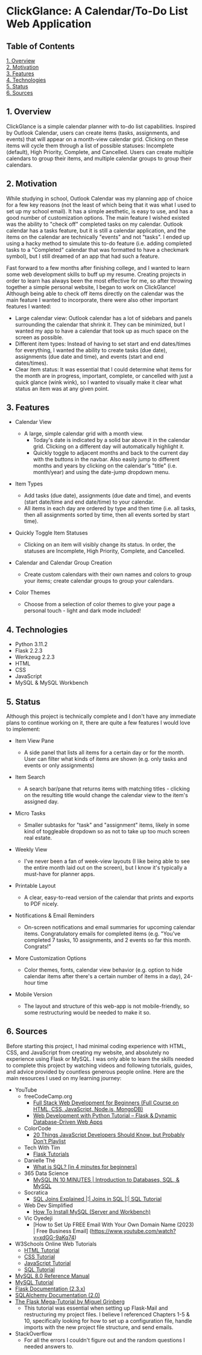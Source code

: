 # ClickGlance: A Calendar/To-Do List Web Application

## Table of Contents
[1. Overview](#1-overview)  
[2. Motivation](#2-motivation)  
[3. Features](#3-features)  
[4. Technologies](#4-technologies)  
[5. Status](#5-status)  
[6. Sources](#6-sources)  

## 1. Overview

ClickGlance is a simple calendar planner with to-do list capabilities. Inspired by Outlook Calendar, users can create items (tasks, assignments, and events) that will appear on a month-view calendar grid. Clicking on these items will cycle them through a list of possible statuses: Incomplete (default), High Priority, Complete, and Cancelled. Users can create multiple calendars to group their items, and multiple calendar groups to group their calendars.

## 2. Motivation

While studying in school, Outlook Calendar was my planning app of choice for a few key reasons (not the least of which being that it was what I used to set up my school email). It has a simple aesthetic, is easy to use, and has a good number of customization options. The main feature I wished existed was the ability to "check off" completed tasks on my calendar. Outlook calendar has a tasks feature, but it is still a calendar application, and the items on the calendar are technically "events" and not "tasks". I ended up using a hacky method to simulate this to-do feature (i.e. adding completed tasks to a "Completed" calendar that was formatted to have a checkmark symbol), but I still dreamed of an app that had such a feature.

Fast forward to a few months after finishing college, and I wanted to learn some web development skills to buff up my resume. Creating projects in order to learn has always been the most effective for me, so after throwing together a simple personal website, I began to work on ClickGlance! Although being able to check off items directly on the calendar was the main feature I wanted to incorporate, there were also other important features I wanted: 

* Large calendar view: Outlook calendar has a lot of sidebars and panels surrounding the calendar that shrink it. They can be minimized, but I wanted my app to have a calendar that took up as much space on the screen as possible.
* Different item types: Instead of having to set start and end dates/times for everything, I wanted the ability to create tasks (due date), assignments (due date and time), and events (start and end dates/times).
* Clear item status: It was essential that I could determine what items for the month are in progress, important, complete, or cancelled with just a quick glance (wink wink), so I wanted to visually make it clear what status an item was at any given point.

## 3. Features

* Calendar View
  * A large, simple calendar grid with a month view.
    * Today's date is indicated by a solid bar above it in the calendar grid. Clicking on a different day will automatically highlight it.
    * Quickly toggle to adjacent months and back to the current day with the buttons in the navbar. Also easily jump to different months and years by clicking on the calendar's "title" (i.e. month/year) and using the date-jump dropdown menu. 

* Item Types
  * Add tasks (due date), assignments (due date and time), and events (start date/time and end date/time) to your calendar.
  * All items in each day are ordered by type and then time (i.e. all tasks, then all assignments sorted by time, then all events sorted by start time).

* Quickly Toggle Item Statuses
  * Clicking on an item will visibly change its status. In order, the statuses are Incomplete, High Priority, Complete, and Cancelled.

* Calendar and Calendar Group Creation
  * Create custom calendars with their own names and colors to group your items; create calendar groups to group your calendars.

* Color Themes
  * Choose from a selection of color themes to give your page a personal touch - light and dark mode included!

## 4. Technologies
* Python 3.11.2
* Flask 2.2.3
* Werkzeug 2.2.3
* HTML
* CSS
* JavaScript
* MySQL & MySQL Workbench

## 5. Status
Although this project is technically complete and I don't have any immediate plans to continue working on it, there are quite a few features I would love to implement:

* Item View Pane
  * A side panel that lists all items for a certain day or for the month. User can filter what kinds of items are shown (e.g. only tasks and events or only assignments)

* Item Search
  * A search bar/pane that returns items with matching titles - clicking on the resulting title would change the calendar view to the item's assigned day.

* Micro Tasks
  * Smaller subtasks for "task" and "assignment" items, likely in some kind of toggleable dropdown so as not to take up too much screen real estate. 

* Weekly View
  * I've never been a fan of week-view layouts (I like being able to see the entire month laid out on the screen), but I know it's typically a must-have for planner apps.

* Printable Layout
  * A clear, easy-to-read version of the calendar that prints and exports to PDF nicely.

* Notifications & Email Reminders
  * On-screen notifications and email summaries for upcoming calendar items. Congratulatory emails for completed items (e.g. "You've completed 7 tasks, 10 assignments, and 2 events so far this month. Congrats!"
 
* More Customization Options
  * Color themes, fonts, calendar view behavior (e.g. option to hide calendar items after there's a certain number of items in a day), 24-hour time

* Mobile Version
  * The layout and structure of this web-app is not mobile-friendly, so some restructuring would be needed to make it so.

## 6. Sources
Before starting this project, I had minimal coding experience with HTML, CSS, and JavaScript from creating my website, and absolutely no experience using Flask or MySQL. I was only able to learn the skills needed to complete this project by watching videos and following tutorials, guides, and advice provided by countless generous people online. Here are the main resources I used on my learning journey:

* YouTube
  * freeCodeCamp.org
    * [Full Stack Web Development for Beginners (Full Course on HTML, CSS, JavaScript, Node.js, MongoDB)](https://youtu.be/nu_pCVPKzTk)
    * [Web Development with Python Tutorial – Flask & Dynamic Database-Driven Web Apps](https://youtu.be/yBDHkveJUf4)
  * ColorCode
    * [20 Things JavaScript Developers Should Know, but Probably Don't Playlist](https://youtube.com/playlist?list=PL1PqvM2UQiMoGNTaxFMSK2cih633lpFKP)
  * Tech With Tim
    * [Flask Tutorials](https://youtube.com/playlist?list=PLzMcBGfZo4-n4vJJybUVV3Un_NFS5EOgX)
  * Danielle Thé
    * [What is SQL? [in 4 minutes for beginners]](https://youtu.be/27axs9dO7AE)
  * 365 Data Science
    * [MySQL IN 10 MINUTES | Introduction to Databases, SQL, & MySQL](https://youtu.be/2bW3HuaAUcY)
  * Socratica
    * [SQL Joins Explained |¦| Joins in SQL |¦| SQL Tutorial](https://youtu.be/9yeOJ0ZMUYw)
  * Web Dev Simplified
    * [How To Install MySQL (Server and Workbench)](https://youtu.be/u96rVINbAUI)
  * Vic Oyedeji
    * [How to Set Up FREE Email With Your Own Domain Name (2023) | Free Business Email] (https://www.youtube.com/watch?v=xdGG-9aKq74)
* W3Schools Online Web Tutorials
    * [HTML Tutorial](https://www.w3schools.com/html/default.asp)
    * [CSS Tutorial](https://www.w3schools.com/css/default.asp)
    * [JavaScript Tutorial](https://www.w3schools.com/js/default.asp)
    * [SQL Tutorial](https://www.w3schools.com/sql/default.asp)
* [MySQL 8.0 Reference Manual](https://dev.mysql.com/doc/refman/8.0/en/)
* [MySQL Tutorial](https://www.mysqltutorial.org/)
* [Flask Documentation (2.3.x)](https://flask.palletsprojects.com/en/2.3.x/)
* [SQLAlchemy Documentation (2.0)](https://docs.sqlalchemy.org/en/20/index.html)
* [The Flask Mega-Tutorial by Miguel Grinberg](https://blog.miguelgrinberg.com/post/the-flask-mega-tutorial-part-i-hello-world)
    * This tutorial was essential when setting up Flask-Mail and restructuring my project files. I believe I referenced Chapters 1-5 & 10, specifically looking for how to set up a configuration file, handle imports with the new project file structure, and send emails.
* StackOverflow
  * For all the errors I couldn't figure out and the random questions I needed answers to.
